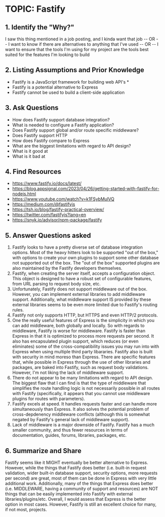 # TOPIC: Fastify

## 1. Identify the "Why?"
I saw this thing mentioned in a job posting, and I kinda want that job
-- OR --
I want to know if there are alternatives to anything that I've used
-- OR --
I want to ensure that the tools I'm using for my project are the tools
best suited for the features I'm looking to build

## 2. Listing Assumptions and Prior Knowledge
- Fastify is a JavaScript framework for building web API's *
- Fastify is a potential alternative to Express
- Fastify cannot be used to build a client-side application

## 3. Ask Questions
- How does Fastify support database integration?
- What is needed to configure a Fastify application?
- Does Fastify support global and/or route specific middleware?
- Does Fastify support HTTP
- How does Fastify compare to Express
- What are the biggest limitations with regard to API design?
- What is it good at
- What is it bad at
## 4. Find Resources
- https://www.fastify.io/docs/latest/
- https://blog.appsignal.com/2023/04/26/getting-started-with-fastify-for-nodejs.html
- https://www.youtube.com/watch?v=k1FSybMulVQ
- https://medium.com/@fastifyjs 
- https://tsh.io/blog/fastify-practical-overview/
- https://twitter.com/fastifyjs?lang=en
- https://snyk.io/advisor/npm-package/fastify
## 5. Answer Questions asked
1. Fastify looks to have a pretty diverse set of database integration options. Most of the heavy hitters look to be supported "out of the box," with options to create your own plugins to support some other database not supported out of the box. The "out of the box" supported plugins are also maintained by the Fastify developers themselves.
2. Fastify, when creating the server itself, accepts a configuration object. This object is designed to have a robust set of configurable features, from URL parsing to request body size, etc. 
3. Unfortunately, Fastify does not support middleware out of the box. However, you can implement external libraries to add middleware support. Additionally, what middleware support IS provided by these external libraries seems to be even more limited due to Fastify's routing rules.
4. Fastify not only supports HTTP, but HTTPS and even HTTP/2 protocols.
5. One the really useful features of Express is the simplicity in which you can add middleware, both globally and locally. So with regards to middleware, Fastify is worse for middleware. Fastify is faster than Express in that it is optimized to process more requests per second. It also has encapsulated plugin support, which reduces (or even eliminates) some of the cross-compatibility issues you may run into with Express when using multiple third party libararies. Fastify also is built with security in mind moreso than Express. There are specific features that, while possible in Express through the use of other libraries and packages, are baked into Fastify, such as request body validations. However, I'm not liking the lack of middleware support. 
6. There do not appear to be many limitations with regard to API design. The biggest flaw that I can find is that the type of middleware that simplifies the route handling logic is not necessarily possible in all routes with Fastify (specifically, it appears that you cannot use middleware plugins for routes with parameters).
7. Fastify excels at speed. It handles requests faster and can handle more simultaneously than Express. It also solves the potential problem of cross-depdenency middleware conflicts (although this is somewhat negated by Fastify's general lack of middleware support).
8. Lack of middleware is a major downside of Fastify. Fastify has a much smaller community, and thus fewer resources in terms of documentation, guides, forums, libraries, packages, etc. 
## 6. Summarize and Share 
Fastify seems like it MIGHT eventually be better alternative to Express. However, while the things that Fastify does better (i.e. built-in request validation, wider built-in database support, security options, more requests per second) are great, most of them can be done in Express with very little additional work. Additionally, many of the things that Express does better (i.e. MIDDLEWARE, having a community of support and resources) are NOT things that can be easily implemented into Fastify with external libraries/plugins/etc. Overall, I would assess that Express is the better option in most cases. However, Fastify is still an excellent choice for many, if not most, projects. 